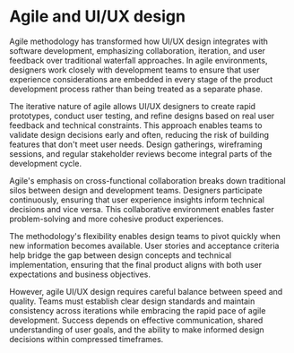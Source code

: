 # Agile and UI/UX design

Agile methodology has transformed how UI/UX design integrates with software development, emphasizing collaboration, iteration, and user feedback over traditional waterfall approaches. In agile environments, designers work closely with development teams to ensure that user experience considerations are embedded in every stage of the product development process rather than being treated as a separate phase.

The iterative nature of agile allows UI/UX designers to create rapid prototypes, conduct user testing, and refine designs based on real user feedback and technical constraints. This approach enables teams to validate design decisions early and often, reducing the risk of building features that don't meet user needs. Design gatherings, wireframing sessions, and regular stakeholder reviews become integral parts of the development cycle.

Agile's emphasis on cross-functional collaboration breaks down traditional silos between design and development teams. Designers participate continuously, ensuring that user experience insights inform technical decisions and vice versa. This collaborative environment enables faster problem-solving and more cohesive product experiences.

The methodology's flexibility enables design teams to pivot quickly when new information becomes available. User stories and acceptance criteria help bridge the gap between design concepts and technical implementation, ensuring that the final product aligns with both user expectations and business objectives.

However, agile UI/UX design requires careful balance between speed and quality. Teams must establish clear design standards and maintain consistency across iterations while embracing the rapid pace of agile development. Success depends on effective communication, shared understanding of user goals, and the ability to make informed design decisions within compressed timeframes.
